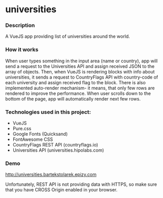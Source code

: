 # universities

### Description
A VueJS app providing list of universities around the world.

### How it works
When user types something in the input area (name or country), app will send a request to the Universities API and assign received JSON to the array of objects. Then, when VueJS is rendering blocks with info about universities, it sends a request to CountryFlags API with country-code of each university and assign received flag to the block. There is also implemented auto-render mechanism- it means, that only few rows are rendered to improve the performance. When user scrolls down to the bottom of the page, app will automatically render next few rows.

### Technologies used in this project:
- VueJS
- Pure.css
- Google Fonts (Quicksand)
- FontAwesome CSS
- CountryFlags REST API (countryflags.io)
- Universities API (universities.hipolabs.com)


### Demo
http://universities.bartekstolarek.epizy.com

Unfortunately, REST API is not providing data with HTTPS, so make sure that you have CROSS Origin enabled in your browser.

